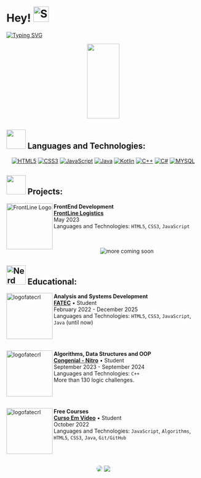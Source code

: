 # Hey! <img src="https://em-content.zobj.net/source/microsoft-teams/363/beaming-face-with-smiling-eyes_1f601.png" alt="Smiling Face" width="40" height="40"/>


[![Typing SVG](https://readme-typing-svg.herokuapp.com/?color=508AB9&size=40&center=true&vCenter=true&width=1000&lines=Hi!+My+name's+Marlon+Rodrigues;I'm+21+years+old;I'm+graduating+Systems+development;and+improving+my+Programming+Skills.;Nice+to+see+you+here!😊;%29)](https://git.io/typing-svg)

<div align="center">  
  <img width="41%" height="195px" src="https://github-readme-stats.vercel.app/api/top-langs/?username=DevMarlonR&layout=compact&hide_border=true&title_color=3C91E6&text_color=F4F3EE&bg_color=0d1117" />
</div>

## <img src="https://em-content.zobj.net/source/microsoft-teams/363/robot_1f916.png" width="50" height="50"> Languages and Technologies:

<div style="display: inline_block" align='center'>

[![HTML5](https://skills.thijs.gg/icons?i=html)](https://pt.wikipedia.org/wiki/HTML5)
[![CSS3](https://skills.thijs.gg/icons?i=css)](https://pt.wikipedia.org/wiki/CSS3)
[![JavaScript](https://skills.thijs.gg/icons?i=js)](https://pt.wikipedia.org/wiki/JavaScript)
[![Java](https://skills.thijs.gg/icons?i=java)](https://pt.wikipedia.org/wiki/Java_(linguagem_de_programa%C3%A7%C3%A3o))
[![Kotlin](https://skills.thijs.gg/icons?i=kotlin)](https://pt.wikipedia.org/wiki/Kotlin)
[![C++](https://skills.thijs.gg/icons?i=cpp)](https://pt.wikipedia.org/wiki/C++)
[![C#](https://skills.thijs.gg/icons?i=cs)](https://pt.wikipedia.org/wiki/C_Sharp)
[![MYSQL](https://skills.thijs.gg/icons?i=mysql)](https://pt.wikipedia.org/wiki/mysql)
  <br> 
</div>

## <img src="https://em-content.zobj.net/source/microsoft-teams/363/man-technologist-medium-skin-tone_1f468-1f3fd-200d-1f4bb.png" width="50" height="50"> Projects:

[<img align="left" height="120px" width="120px" alt="FrontLine Logo" src="http://frontlinelogistics.com.br/imgs/headerfront.png"/>](http://frontlinelogistics.com.br/)

**FrontEnd Development** \
[**FrontLine Logistics**](http://frontlinelogistics.com.br/) \
May 2023 \
Languages and Technologies: `HTML5`, `CSS3`, `JavaScript`\
<br>
<br>
<div align=center>

![more coming soon](https://github.com/DevMarlonR/DevMarlonR/assets/150947803/9eca7322-f18f-4e7a-b722-fae45bb7181f)
</div>

## <img src="https://em-content.zobj.net/source/microsoft-teams/363/nerd-face_1f913.png" alt="Nerd Face" width="50" height="50"> Educational:
  
[<img align="left" height="120px" width="120px" alt="logofatecrl" src="https://fatecpg.edu.br/img/logoFatec.png"/>](https://fatecpg.edu.br//)

**Analysis and Systems Development** \
[**FATEC**]([https://fatecpg.edu.br/](https://fatecpg.edu.br/)) • Student \
February 2022 - December 2025 \
Languages and Technologies: `HTML5`, `CSS3`, `JavaScript`, `Java` (until now)\
<br>
<br>
<br>

[<img align="left" height="120px" width="120px" alt="logofatecrl" src="https://hotmart.s3.amazonaws.com/product_pictures/93873f6a-69cc-45a0-9992-36c265c65f9c/logo512.png"/>](https://app.congenial.com.br/)

**Algorithms, Data Structures and OOP** \
[**Congenial - Nitro**]([https://congenial.com.br/nitro/](https://congenial.com.br/nitro/)) • Student \
September 2023 - September 2024 \
Languages and Technologies: `C++`\
More than 130 logic challenges.\
<br>
<br>
<br>

[<img align="left" height="120px" width="120px" alt="logofatecrl" src="https://www.cursoemvideo.com/wp-content/uploads/2019/08/cropped-cursoemvideo-logo.png"/>](https://www.cursoemvideo.com/)

**Free Courses** \
[**Curso Em Vídeo**]([https://www.cursoemvideo.com/](https://www.cursoemvideo.com/)) • Student \
October 2022 \
Languages and Technologies: `JavaScript`, `Algorithms`, `HTML5`, `CSS3`, `Java`, `Git/GitHub`\
<br>
<br>
<br>

<div align="center"> 
<a href="https://www.linkedin.com/in/marlon--rodrigues/" target="_blank"><img src="https://img.shields.io/badge/-LinkedIn-%230077B5?style=for-the-badge&logo=linkedin&logoColor=white" style="border-radius: 30px" target="_blank"></a> 
<a href="https://www.instagram.com/mar__lonr/" target="_blank"><img src="https://img.shields.io/badge/-Instagram-%23E4405F?style=for-the-badge&logo=instagram&logoColor=white" target="_blank" </a>
 </div>

